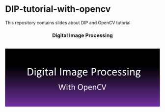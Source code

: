# DIP-tutorial-with-opencv

This repository contains slides about DIP and OpenCV tutorial


<h3 align="center">Digital Image Processing</h3>
<!-- PROJECT LOGO -->
<br />
<div align="center">
  <a href="https://github.com/othneildrew/Best-README-Template">
    <img src="logo.png" alt="Logo" >
  </a>
</div>

